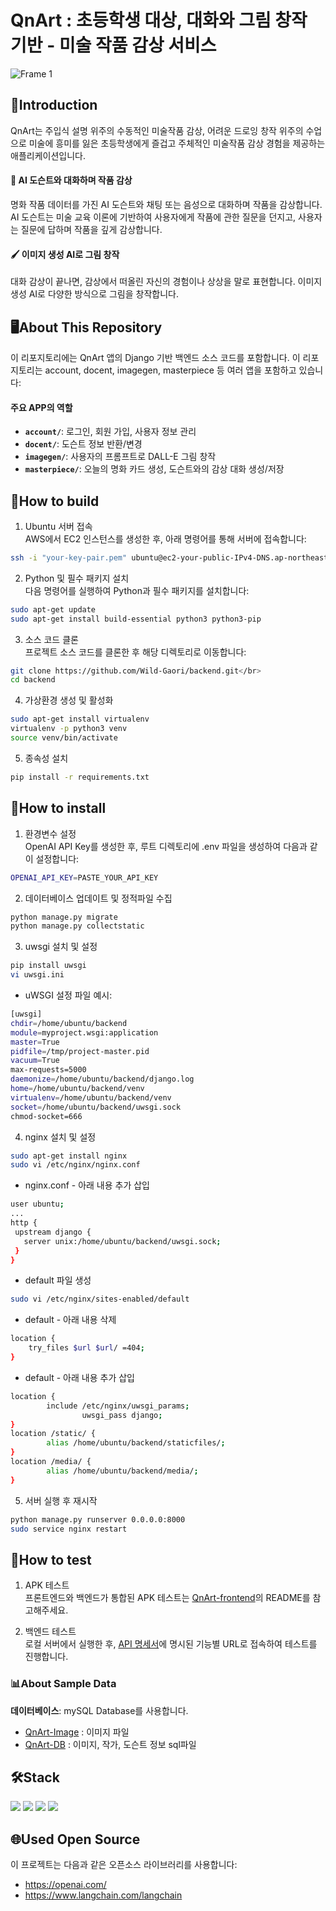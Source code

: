 # QnArt : 초등학생 대상, 대화와 그림 창작 기반 - 미술 작품 감상 서비스

![Frame 1](https://github.com/user-attachments/assets/e1113e6f-f32e-497d-a8f5-620144925e95)

## 🎨Introduction

QnArt는 주입식 설명 위주의 수동적인 미술작품 감상, 어려운 드로잉 창작 위주의 수업으로 미술에 흥미를 잃은 초등학생에게 즐겁고 주체적인 미술작품 감상 경험을 제공하는 애플리케이션입니다.<br>

#### 💬 AI 도슨트와 대화하며 작품 감상

명화 작품 데이터를 가진 AI 도슨트와 채팅 또는 음성으로 대화하며 작품을 감상합니다. AI 도슨트는 미술 교육 이론에 기반하여 사용자에게 작품에 관한 질문을 던지고, 사용자는 질문에 답하며 작품을 깊게 감상합니다.

#### 🖌️ 이미지 생성 AI로 그림 창작

대화 감상이 끝나면, 감상에서 떠올린 자신의 경험이나 상상을 말로 표현합니다. 이미지 생성 AI로 다양한 방식으로 그림을 창작합니다.

## 🖥️About This Repository

이 리포지토리에는 QnArt 앱의 Django 기반 백엔드 소스 코드를 포함합니다. 이 리포지토리는 account, docent, imagegen, masterpiece 등 여러 앱을 포함하고 있습니다:

#### 주요 APP의 역할

- **`account/`**: 로그인, 회원 가입, 사용자 정보 관리
- **`docent/`**: 도슨트 정보 반환/변경
- **`imagegen/`**: 사용자의 프롬프트로 DALL-E 그림 창작
- **`masterpiece/`**: 오늘의 명화 카드 생성, 도슨트와의 감상 대화 생성/저장

## 🔨How to build

1. Ubuntu 서버 접속</br>
AWS에서 EC2 인스턴스를 생성한 후, 아래 명령어를 통해 서버에 접속합니다:

```bash
ssh -i "your-key-pair.pem" ubuntu@ec2-your-public-IPv4-DNS.ap-northeast-2.compute.amazonaws.com
```

2. Python 및 필수 패키지 설치</br>
다음 명령어를 실행하여 Python과 필수 패키지를 설치합니다:

```bash
sudo apt-get update
sudo apt-get install build-essential python3 python3-pip
```

3. 소스 코드 클론</br>
프로젝트 소스 코드를 클론한 후 해당 디렉토리로 이동합니다:

```bash
git clone https://github.com/Wild-Gaori/backend.git</br>
cd backend
```

4. 가상환경 생성 및 활성화</br>

```bash
sudo apt-get install virtualenv
virtualenv -p python3 venv
source venv/bin/activate
```

5. 종속성 설치</br>

```bash
pip install -r requirements.txt
```

## 🤖How to install

1. 환경변수 설정 </br>
OpenAI API Key를 생성한 후, 루트 디렉토리에 .env 파일을 생성하여 다음과 같이 설정합니다:

```bash
OPENAI_API_KEY=PASTE_YOUR_API_KEY
```

2. 데이터베이스 업데이트 및 정적파일 수집

```bash
python manage.py migrate
python manage.py collectstatic
```

3. uwsgi 설치 및 설정</br>

```bash
pip install uwsgi
vi uwsgi.ini
```
- uWSGI 설정 파일 예시:
```bash
[uwsgi]
chdir=/home/ubuntu/backend
module=myproject.wsgi:application
master=True
pidfile=/tmp/project-master.pid
vacuum=True
max-requests=5000
daemonize=/home/ubuntu/backend/django.log
home=/home/ubuntu/backend/venv
virtualenv=/home/ubuntu/backend/venv
socket=/home/ubuntu/backend/uwsgi.sock
chmod-socket=666
```

4. nginx 설치 및 설정

```bash
sudo apt-get install nginx
sudo vi /etc/nginx/nginx.conf
```
- nginx.conf - 아래 내용 추가 삽입
```bash
user ubuntu;
...
http {
 upstream django {
   server unix:/home/ubuntu/backend/uwsgi.sock;       
 }
}
```
- default 파일 생성
```bash
sudo vi /etc/nginx/sites-enabled/default
```
- default - 아래 내용 삭제
```bash
location {
    try_files $url $url/ =404;
}
```
- default - 아래 내용 추가 삽입
```bash
location {
        include /etc/nginx/uwsgi_params;
                uwsgi_pass django;
}
location /static/ {
        alias /home/ubuntu/backend/staticfiles/;
}
location /media/ {
        alias /home/ubuntu/backend/media/;
}
```

5. 서버 실행 후 재시작

```bash
python manage.py runserver 0.0.0.0:8000
sudo service nginx restart
```

## 📜How to test

1. APK 테스트</br>
프론트엔드와 백엔드가 통합된 APK 테스트는 [QnArt-frontend](https://github.com/Wild-Gaori/frontend)의 README를 참고해주세요.
    
2. 백엔드 테스트 </br>
로컬 서버에서 실행한 후, [API 명세서](https://hushed-sardine-663.notion.site/951413190ccb4976a5d74707ea56c233?v=48fdce11fcc94a1b8af216018b539e62)에 명시된 기능별 URL로 접속하여 테스트를 진행합니다.

### 📊About Sample Data

**데이터베이스**: mySQL Database를 사용합니다. 
- [QnArt-Image](https://github.com/Wild-Gaori/Image) : 이미지 파일
- [QnArt-DB](https://github.com/Wild-Gaori/DB) : 이미지, 작가, 도슨트 정보 sql파일

## 🛠️Stack
<img src="https://img.shields.io/badge/python-3776AB?style=for-the-badge&logo=python&logoColor=white">
<img src="https://img.shields.io/badge/django-092E20?style=for-the-badge&logo=django&logoColor=white">
<img src="https://img.shields.io/badge/amazonaws-232F3E?style=for-the-badge&logo=amazonaws&logoColor=white">
<img src="https://img.shields.io/badge/MySQL-4479A1?style=flat-square&logo=MySQL&logoColor=white"/></a> &nbsp

## 🌐Used Open Source
이 프로젝트는 다음과 같은 오픈소스 라이브러리를 사용합니다:
- https://openai.com/
- https://www.langchain.com/langchain
